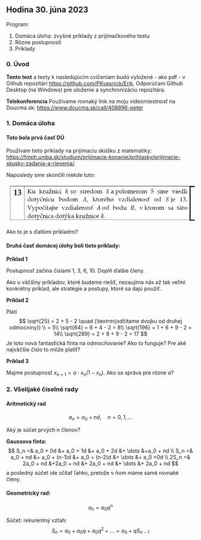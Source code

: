 ## Hodina 30. júna 2023

Program:

1. Domáca úloha: zvyšné príklady z prijímačkového testu
2. Rôzne postupnosti
3. Príklady

### 0. Úvod

**Tento text** a texty k nasledujúcim cvičeniam budú vyložené - ako pdf - v Github repozitári https://github.com/PKvasnick/Erik. Odporúčam Github Desktop (na Windows) pre uloženie a synchronizáciu repozitára. 

**Telekonferencia** Používame rovnaký link na moju videomiestnosť na Doucma.sk: https://www.doucma.sk/call/408896-peter

### 1. Domáca úloha

#### Toto bola prvá časť DÚ

Používam tieto príklady na prijímaciu skúšku z matematiky: https://fmph.uniba.sk/studium/prijimacie-konanie/prihlasky/prijimacie-skusky-zadania-a-riesenia/. 

Naposledy sme skončili niekde tuto:

![image-20230630163527396](img\image-20230630163527396.png)

Ako to je s ďalšími príkladmi?

#### Druhá časť domácej úlohy boli tieto príklady:

**Príklad 1**

Postupnosť začína číslami 1, 3, 6, 10. Doplň ďalšie členy. 

Ako u väčšiny príkladov, ktoré budeme riešiť, nezaujíma nás až tak veľmi konkrétny príklad, ale stratégie a postupy, ktoré sa dajú použiť. 

**Príklad 2**

Platí
$$
\sqrt{25} = 2 + 5 - 2 \quad (\textrm{odčítame dvojku od druhej odmocniny}) \\
= 5\\
\sqrt{64} = 6 + 4 - 2 = 8\\
\sqrt{196} = 1 + 6 + 9 - 2 = 14\\
\sqrt{289} = 2 + 8 + 9 - 2 = 17
$$
Je toto nová fantastická finta na odmocňovanie? Ako to funguje? Pre aké najväčšie číslo to môže platiť?

**Príklad 3**

Majme postupnosť $x_{n+1} = a\cdot x_n(1-x_n)$. Ako sa správa pre rôzne $a$?

### 2. Všelijaké číselné rady

#### Aritmetický rad

$$
a_n = a_0 + nd, \quad n = 0, 1, \dots
$$

Aký je súčet prvých n členov?

**Gaussova finta:**
$$
S_n =& a_0 + 0d &+ a_0 + 1d &+ a_0 + 2d &+ \dots &+a_0 + nd \\
S_n =& a_0 + nd &+ a_0 + (n-1)d &+ a_0 + (n-2)d &+ \dots &+ a_0 +0d \\
2S_n =& 2a_0 + nd &+2a_0 + nd &+ 2a_0 + nd &+ \dots &+ 2a_0 + nd 
$$
a posledný súčet ide sčítať ľahko, pretože v ňom máme samé rovnaké členy. 

#### Geometrický rad:

$$
a_n = a_0 q^n
$$

Súčet: rekurentný vzťah:
$$
S_n = a_0 + a_0q + a_0q^2 + \dots = a_0 + qS_{n-1}
$$


### 


